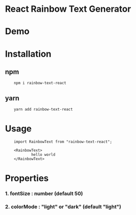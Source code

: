 # React Rainbow Text Generator

# Demo

# Installation

## npm

        npm i rainbow-text-react

## yarn

        yarn add rainbow-text-react

# Usage

        import RainbowText from "rainbow-text-react";

        <RainbowText>
                hello world
        </RainbowText>

# Properties

### 1. fontSize : number (default 50)

### 2. colorMode : "light" or "dark" (default "light")
